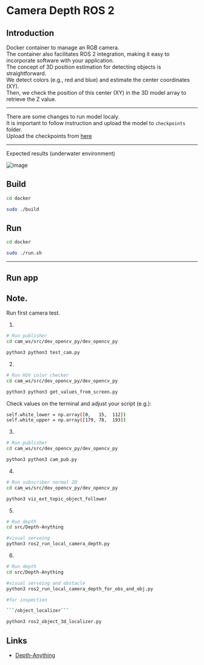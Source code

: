 # Camera Depth ROS 2 

## Introduction

Docker container to manage an RGB camera.<br>
The container also facilitates ROS 2 integration, making it easy to incorporate software with your application.<br>
The concept of 3D position estimation for detecting objects is straightforward.<br>
We detect colors (e.g., red and blue) and estimate the center coordinates (XY).<br>
Then, we check the position of this center (XY) in the 3D model array to retrieve the Z value.<br>

---

There are some changes to run model localy.<br>
It is important to follow instruction and upload the model to ```checkpoints``` folder. <br>
Upload the checkpoints from [here](https://drive.google.com/drive/folders/1vvFFm5wGWGHFtZthLAUwNdOGPQBPVdiF?usp=sharing) <br>

---
Expected results (underwater environment)

![image](https://github.com/user-attachments/assets/1a59a804-9184-4443-b032-504ad9e92691)




## Build


```bash
cd docker

sudo ./build
```


## Run


```bash
cd docker

sudo ./run.sh
```

---

## Run app


## Note. <br>

Run first camera test.


1.

```bash
# Run publisher
cd cam_ws/src/dev_opencv_py/dev_opencv_py 

python3 python3 test_cam.py
```

2.

```bash
# Run HSV color checker
cd cam_ws/src/dev_opencv_py/dev_opencv_py 

python3 python3 get_values_from_screen.py
```
Check values on the terminal and adjust your script (e.g.):

```bash
self.white_lower = np.array([0,   15,  112])  
self.white_upper = np.array([179, 78,  193])

```

3.

```bash
# Run publisher
cd cam_ws/src/dev_opencv_py/dev_opencv_py 

python3 python3 cam_pub.py
```

4.

```bash
# Run subscriber normal 2D
cd cam_ws/src/dev_opencv_py/dev_opencv_py 

python3 viz_ext_topic_object_follower
```

5.

```bash
# Run depth
cd src/Depth-Anything

#visual servoing
python3 ros2_run_local_camera_depth.py

```

6.

```bash
# Run depth
cd src/Depth-Anything

#visual servoing and obstacle
python3 ros2_run_local_camera_depth_for_obs_and_obj.py

#for inspection

```/object_localizer```

python3 ros2_object_3d_localizer.py

```


## Links
- [Depth-Anything](https://github.com/LiheYoung/Depth-Anything)

